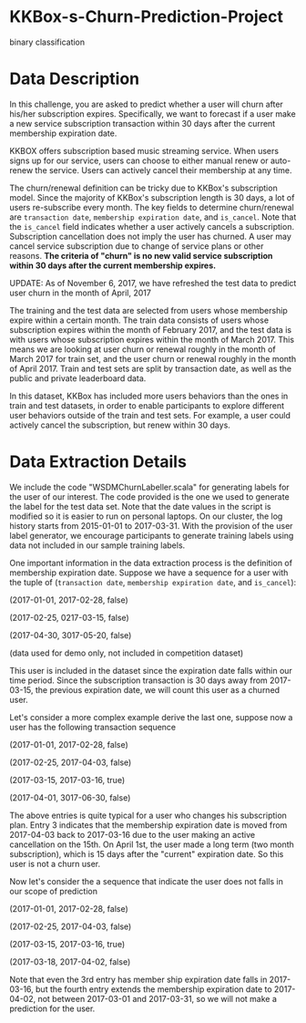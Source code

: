 # KKBox-s-Churn-Prediction-Project
binary classification



# Data Description

In this challenge, you are asked to predict whether a user will churn after his/her subscription expires. Specifically, we want to forecast if a user make a new service subscription transaction within 30 days after the current membership expiration date.

KKBOX offers subscription based music streaming service. When users signs up for our service, users can choose to either manual renew or auto-renew the service. Users can actively cancel their membership at any time.

The churn/renewal definition can be tricky due to KKBox's subscription model. Since the majority of KKBox's subscription length is 30 days, a lot of users re-subscribe every month. The key fields to determine churn/renewal are `transaction date`, `membership expiration date`, and `is_cancel`. Note that the `is_cancel` field indicates whether a user actively cancels a subscription. Subscription cancellation does not imply the user has churned. A user may cancel service subscription due to change of service plans or other reasons. **The criteria of "churn" is no new valid service subscription within 30 days after the current membership expires.**

UPDATE: As of November 6, 2017, we have refreshed the test data to predict user churn in the month of April, 2017

The training and the test data are selected from users whose membership expire within a certain month. The train data consists of users whose subscription expires within the month of February 2017, and the test data is with users whose subscription expires within the month of March 2017. This means we are looking at user churn or renewal roughly in the month of March 2017 for train set, and the user churn or renewal roughly in the month of April 2017. Train and test sets are split by transaction date, as well as the public and private leaderboard data.

In this dataset, KKBox has included more users behaviors than the ones in train and test datasets, in order to enable participants to explore different user behaviors outside of the train and test sets. For example, a user could actively cancel the subscription, but renew within 30 days.



# Data Extraction Details

We include the code "WSDMChurnLabeller.scala" for generating labels for the user of our interest. The code provided is the one we used to generate the label for the test data set. Note that the date values in the script is modified so it is easier to run on personal laptops. On our cluster, the log history starts from 2015-01-01 to 2017-03-31. With the provision of the user label generator, we encourage participants to generate training labels using data not included in our sample training labels.

One important information in the data extraction process is the definition of membership expiration date. Suppose we have a sequence for a user with the tuple of (`transaction date`, `membership expiration date`, and `is_cancel`):

(2017-01-01, 2017-02-28, false)

(2017-02-25, 0217-03-15, false)

(2017-04-30, 3017-05-20, false)

(data used for demo only, not included in competition dataset)

This user is included in the dataset since the expiration date falls within our time period. Since the subscription transaction is 30 days away from 2017-03-15, the previous expiration date, we will count this user as a churned user.

Let's consider a more complex example derive the last one, suppose now a user has the following transaction sequence

(2017-01-01, 2017-02-28, false)

(2017-02-25, 2017-04-03, false)

(2017-03-15, 2017-03-16, true)

(2017-04-01, 3017-06-30, false)

The above entries is quite typical for a user who changes his subscription plan. Entry 3 indicates that the membership expiration date is moved from 2017-04-03 back to 2017-03-16 due to the user making an active cancellation on the 15th. On April 1st, the user made a long term (two month subscription), which is 15 days after the "current" expiration date. So this user is not a churn user.

Now let's consider the a sequence that indicate the user does not falls in our scope of prediction

(2017-01-01, 2017-02-28, false)

(2017-02-25, 2017-04-03, false)

(2017-03-15, 2017-03-16, true)

(2017-03-18, 2017-04-02, false)

Note that even the 3rd entry has member ship expiration date falls in 2017-03-16, but the fourth entry extends the membership expiration date to 2017-04-02, not between 2017-03-01 and 2017-03-31, so we will not make a prediction for the user.